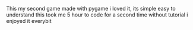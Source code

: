 This my second game made with pygame 
i loved it, its simple easy to understand
this took me 5 hour to code for a second time without tutorial
i enjoyed it everybit 
